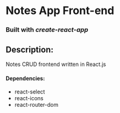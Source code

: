 # Notes App Front-end

### Built with _create-react-app_

## Description:

Notes CRUD frontend written in React.js

#### Dependencies:

- react-select
- react-icons
- react-router-dom
